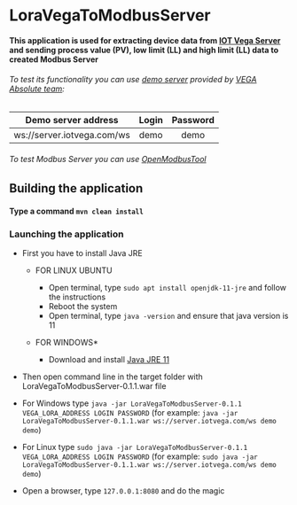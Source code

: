 # LoraVegaToModbusServer
#### This application is used for extracting device data from [IOT Vega Server](https://iotvega.com/soft/server) and sending process value (PV), low limit (LL) and high limit (LL) data to created Modbus Server
###### To test its functionality you can use [demo server](http://server.iotvega.com/index.html) provided by [VEGA Absolute team](https://en.iotvega.com):

| Demo server address        |  Login  | Password |
|----------------------------|:-------:|:--------:|
| ws://server.iotvega.com/ws |  demo   |   demo   |

###### To test Modbus Server you can use [OpenModbusTool](https://github.com/heX16/OpenModbusTool)

## Building the application
#### Type a command `mvn clean install`

### Launching the application
* First you have to install Java JRE

  * FOR LINUX UBUNTU
      * Open terminal, type `sudo apt install openjdk-11-jre` and follow the instructions
      * Reboot the system
      * Open terminal, type `java -version` and ensure that java version is 11

  * FOR WINDOWS*
      * Download and install [Java JRE 11](https://www.oracle.com/java/technologies/javase/jdk11-archive-downloads.html)

* Then open command line in the target folder with LoraVegaToModbusServer-0.1.1.war file
* For Windows type `java -jar LoraVegaToModbusServer-0.1.1 VEGA_LORA_ADDRESS LOGIN PASSWORD` (for example: `java -jar LoraVegaToModbusServer-0.1.1.war ws://server.iotvega.com/ws demo demo`)
* For Linux type `sudo java -jar LoraVegaToModbusServer-0.1.1 VEGA_LORA_ADDRESS LOGIN PASSWORD` (for example: `sudo java -jar LoraVegaToModbusServer-0.1.1.war ws://server.iotvega.com/ws demo demo`)
* Open a browser, type `127.0.0.1:8080` and do the magic